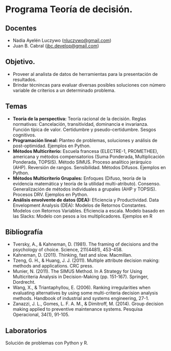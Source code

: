 # Programa Teoría de decisión.

## Docentes

- Nadia Ayelén Luczywo (nluczywo@gmail.com)
- Juan B. Cabral (jbc.develop@gmail.com)

## Objetivo.

- Proveer al analista de datos de herramientas para la presentación de resultados. 
- Brindar técnincas para evaluar diversas posibles soluciones con número variable de criterios a un determinado problema.

## Temas

- **Teoría de la perspectiva:** Teoría racional de la decisión. Reglas normativas: Cancelación, transitividad, dominancia e invarianza. Función típica de valor. Certidumbre y pseudo-certidumbre. Sesgos cognitivos.
- **Programación lineal:** Planteo de problemas, soluciones y análisis de post-optimidad. Ejemplos en Python.
- **Métodos Multicriterio:** Escuela francesa (ELECTRE-1, PROMETHEE), americana y métodos compensatorios (Suma Ponderada, Multiplicación Ponderada, TOPSIS). Método SIMUS. Proceso analítico jerárquico (AHP). Reversión de rangos. Sensibilidad. Métodos Difusos. Ejemplos en Python.
- **Métodos Multicriterio Grupales:** Enfoques (Difuso, teoría de la evidencia matemática y teoría de la utilidad multi-atributo). Consenso. Generalización de métodos individuales a grupales (AHP y TOPSIS). Procesos DRV. Ejemplos en Python.
- **Análisis envolvente de datos (DEA):** Eficiencia y Productividad. Data Envelopment Analysis (DEA): Modelos de Retornos Constantes. Modelos con Retornos Variables. Eficiencia a escala. Modelo basado en las Slacks: Modelo con pesos a los multiplicadores. Ejemplos en R

## Bibliografía

- Tversky, A., & Kahneman, D. (1981). The framing of decisions and the psychology of choice. Science, 211(4481), 453-458.
- Kahneman, D. (2011). Thinking, fast and slow. Macmillan.
- Tzeng, G. H., & Huang, J. J. (2011). Multiple attribute decision making: methods and applications. CRC press.
- Munier, N. (2011). The SIMUS Method. In A Strategy for Using Multicriteria Analysis in Decision-Making (pp. 151-167). Springer, Dordrecht.
- Wang, X., & Triantaphyllou, E. (2006). Ranking irregularities when evaluating alternatives by using some multi-criteria decision analysis methods. Handbook of industrial and systems engineering, 27-1.
- Zanazzi, J. L., Gomes, L. F. A. M., & Dimitroff, M. (2014). Group decision making applied to preventive maintenance systems. Pesquisa Operacional, 34(1), 91-105.


## Laboratorios

Solución de problemas con Python y R.

